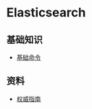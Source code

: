 # Elasticsearch
## 基础知识
- [基础命令](/ELK/Elasticsearch/Order.md)
## 资料
- [权威指南](https://www.elastic.co/guide/cn/elasticsearch/guide/current/index.html)